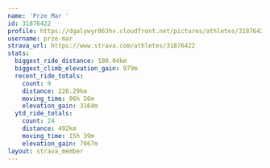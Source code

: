 ```yaml
---
name: 'Prze Mar '
id: 31876422
profile: https://dgalywyr863hv.cloudfront.net/pictures/athletes/31876422/22548952/4/large.jpg
username: prze-mar
strava_url: https://www.strava.com/athletes/31876422
stats:
  biggest_ride_distance: 180.04km
  biggest_climb_elevation_gain: 979m
  recent_ride_totals:
    count: 9
    distance: 226.29km
    moving_time: 06h 56m
    elevation_gain: 3164m
  ytd_ride_totals:
    count: 24
    distance: 492km
    moving_time: 15h 39m
    elevation_gain: 7067m
layout: strava_member
--- 
```

